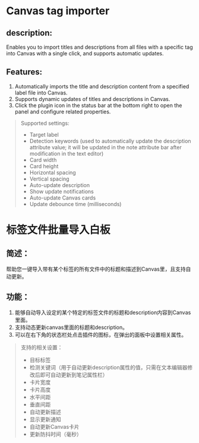 # Canvas tag importer
## description:
Enables you to import titles and descriptions from all files with a specific tag into Canvas with a single click, and supports automatic updates.

## Features:
1. Automatically imports the title and description content from a specified label file into Canvas.
2. Supports dynamic updates of titles and descriptions in Canvas.
3. Click the plugin icon in the status bar at the bottom right to open the panel and configure related properties.
> Supported settings:
> * Target label
> * Detection keywords (used to automatically update the description attribute value; it will be updated in the note attribute bar after modification in the text editor)
> * Card width
> * Card height
> * Horizontal spacing
> * Vertical spacing
> * Auto-update description
> * Show update notifications
> * Auto-update Canvas cards
> * Update debounce time (milliseconds)

# 标签文件批量导入白板
## 简述：
帮助您一键导入带有某个标签的所有文件中的标题和描述到Canvas里，且支持自动更新。

## 功能：
1. 能够自动导入设定的某个特定的标签文件的标题和description内容到Canvas里面。
2. 支持动态更新canvas里面的标题和description。
3. 可以在右下角的状态栏处点击插件的图标，在弹出的面板中设置相关属性。
> 支持的相关设置：
> * 目标标签
> * 检测关键词（用于自动更新description属性的值，只需在文本编辑器修改后即可自动更新到笔记属性栏）
> * 卡片宽度
> * 卡片高度
> * 水平间距
> * 垂直间距
> * 自动更新描述
> * 显示更新通知
> * 自动更新Canvas卡片
> * 更新防抖时间（毫秒）

